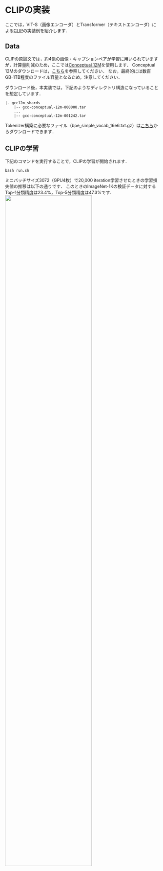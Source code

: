 # CLIPの実装

ここでは，ViT-S（画像エンコーダ）とTransformer（テキストエンコーダ）による[CLIP](https://arxiv.org/abs/2103.00020)の実装例を紹介します．

## Data

CLIPの原論文では，約4億の画像・キャプションペアが学習に用いられていますが，計算量削減のため，ここでは[Conceptual 12M](https://github.com/google-research-datasets/conceptual-12m)を使用します．
Conceptual 12Mのダウンロードは，[こちら](https://github.com/rom1504/img2dataset/blob/main/dataset_examples/cc12m.md)を参照してください．
なお，最終的には数百GB-1TB程度のファイル容量となるため，注意してください．

ダウンロード後，本実装では，下記のようなディレクトリ構造になっていることを想定しています．

```
|- gcc12m_shards
    |-- gcc-conceptual-12m-000000.tar
    ...
    |-- gcc-conceptual-12m-001242.tar
```

Tokenizer構築に必要なファイル（bpe_simple_vocab_16e6.txt.gz）は[こちら](https://github.com/openai/CLIP/tree/main/clip)からダウンロードできます．


## CLIPの学習

下記のコマンドを実行することで，CLIPの学習が開始されます．
```
bash run.sh
```

ミニバッチサイズ3072（GPU4枚）で20,000 iteration学習させたときの学習損失値の推移は以下の通りです．
このときのImageNet-1Kの検証データに対するTop-1分類精度は23.4%，Top-5分類精度は47.3%です．
<img src="https://github.com/sg-nm/image-recognition/assets/17783053/6206923a-a325-4f2e-a1a8-5ff817dee334" width="75%">
